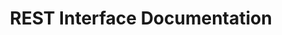 ---
title: REST Interface Documentation
layout: page
resource: true
categories:
- REST Interface
---